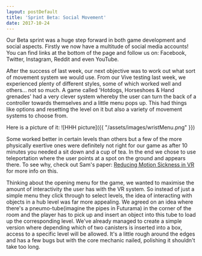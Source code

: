 ```yaml
---
layout: postDefault
title: 'Sprint Beta: Social Movement'
date: 2017-10-24
---
```


Our Beta sprint was a huge step forward in both game development and social aspects. Firstly we now have a multitude of social media accounts! You can find links at the bottom of the page and follow us on: Facebook, Twitter, Instagram, Reddit and even YouTube.

<!--excerpt-->

After the success of last week, our next objective was to work out what sort of movement system we would use. From our Vive testing last week, we experienced plenty of different styles, some of which worked well and others... not so much. A game called 'Hotdogs, Horseshoes & Hand grenades' had a very clever system whereby the user can turn the back of a controller towards themselves and a little menu pops up. This had things like options and resetting the level on it but also a variety of movement systems to choose from.

Here is a picture of it:
![HHH picture]({{ "/assets/images/wristMenu.png" }})

Some worked better in certain levels than others but a few of the more physically exertive ones were definitely not right for our game as after 10 minutes you needed a sit down and a cup of tea. In the end we chose to use teleportation where the user points at a spot on the ground and appears there. To see why, check out Sam's paper:  [Reducing Motion Sickness in VR](Sickeningly-Immersive.pdf) for more info on this.

Thinking about the opening menu for the game, we wanted to maximise the amount of interactivity the user has with the VR system. So instead of just a simple menu they click through to select levels, the idea of interacting with objects in a hub level was far more appealing. We agreed on an idea where there's a pneumo-tube(imagine the pipes in Futurama) in the corner of the room and the player has to pick up and insert an object into this tube to load up the corresponding level. We've already managed to create a simple version where depending which of two canisters is inserted into a box, access to a specific level will be allowed. It's a little rough around the edges and has a few bugs but with the core mechanic nailed, polishing it shouldn't take too long.
